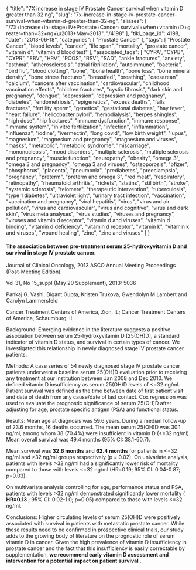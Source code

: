 {
    "title": "7X increase in stage IV Prostate Cancer survival when vitamin D greater than 32 ng",
    "slug": "7x-increase-in-stage-iv-prostate-cancer-survival-when-vitamin-d-greater-than-32-ng",
    "aliases": [
        "/7X+increase+in+stage+IV+Prostate+Cancer+survival+when+vitamin+D+greater+than+32+ng+\u2013+May+2013",
        "/4198"
    ],
    "tiki_page_id": 4198,
    "date": "2013-06-18",
    "categories": [
        "Prostate Cancer"
    ],
    "tags": [
        "Prostate Cancer",
        "blood levels",
        "cancer",
        "life span",
        "mortality",
        "prostate cancer",
        "vitamin d",
        "vitamin d blood test"
    ],
    "associated_tags": [
        "CYPA",
        "CYPB",
        "CYPR",
        "EBV",
        "HRV",
        "PCOS",
        "RSV",
        "SAD",
        "ankle fractures",
        "anxiety",
        "asthma",
        "atherosclerosis",
        "atrial fibrillation",
        "autoimmune",
        "bacteria",
        "bird flu",
        "blood clotting",
        "bone",
        "bone health",
        "bone loss",
        "bone mineral density",
        "bone stress fractures",
        "breastfed",
        "breathing",
        "caesarean",
        "calcium",
        "cancers after vaccination",
        "cardiovascular",
        "childhood vaccination effects",
        "children fractures",
        "cystic fibrosis",
        "dark skin and pregnancy",
        "dengue",
        "depression",
        "depression and pregnancy",
        "diabetes",
        "endometriosis",
        "epigenetics",
        "excess deaths",
        "falls fractures",
        "fertility sperm",
        "genetics",
        "gestational diabetes",
        "hay fever",
        "heart failure",
        "helicobacter pylori",
        "hemodialysis",
        "herpes shingles",
        "high dose",
        "hip fractures",
        "immune dysfunction",
        "immune response",
        "immune system",
        "in vitro fertilization",
        "infection",
        "inflammation",
        "influenza",
        "iodine",
        "ivermectin",
        "long covid",
        "low birth weight",
        "lupus",
        "magnesium",
        "magnesium and pregnancy",
        "magnesium and viruses",
        "masks",
        "metabolic",
        "metabolic syndrome",
        "miscarriage",
        "mononucleosis",
        "mood disorders",
        "multiple sclerosis",
        "multiple sclerosis and pregnancy",
        "muscle function",
        "neuropathy",
        "obesity",
        "omega 3",
        "omega 3 and pregnancy",
        "omega 3 and viruses",
        "osteoporosis",
        "pfizer",
        "phosphorus",
        "placenta",
        "pneumonia",
        "prediabetes",
        "preeclampsia",
        "pregnancy",
        "preterm",
        "preterm and omega 3",
        "red meat",
        "respiratory",
        "retinopathy",
        "rheumatoid arthritis",
        "rickets",
        "statins",
        "stillbirth",
        "stroke",
        "systemic sclerosis",
        "telomere",
        "therapeutic intervention",
        "tuberculosis",
        "type 1 diabetes",
        "ultraviolet light",
        "urinary tract infection",
        "vaccination",
        "vaccination and pregnancy",
        "viral hepatitis",
        "virus",
        "virus and air pollution",
        "virus and cardiovascular",
        "virus and cognitive",
        "virus and dark skin",
        "virus meta analyses",
        "virus studies",
        "viruses and pregnancy",
        "viruses and vitamin d receptor",
        "vitamin d and viruses",
        "vitamin d binding",
        "vitamin d deficiency",
        "vitamin d receptor",
        "vitamin k",
        "vitamin k and viruses",
        "wound healing",
        "zinc",
        "zinc and viruses"
    ]
}


#### The association between pre-treatment serum 25-hydroxyvitamin D and survival in stage IV prostate cancer.

Journal of Clinical Oncology, 2013 ASCO Annual Meeting Proceedings (Post-Meeting Edition).

Vol 31, No 15_suppl (May 20 Supplement), 2013: 5036

Pankaj G. Vashi, Digant Gupta, Kristen Trukova, Gwendolyn M Lambert and Carolyn Lammersfeld

Cancer Treatment Centers of America, Zion, IL; Cancer Treatment Centers of America, Schaumburg, IL

Background: Emerging evidence in the literature suggests a positive association between serum 25-hydroxyvitamin D <span>[25(OH)D]</span>, a standard indicator of vitamin D status, and survival in certain types of cancer. We investigated this relationship in newly diagnosed stage IV prostate cancer patients. 

Methods: A case series of 54 newly diagnosed stage IV prostate cancer patients underwent a baseline serum 25(OH)D evaluation prior to receiving any treatment at our institution between Jan 2008 and Dec 2010. We defined vitamin D insufficiency as serum 25(OH)D levels of <=32 ng/ml. Patient survival was defined as the time between date of first patient visit and date of death from any cause/date of last contact. Cox regression was used to evaluate the prognostic significance of serum 25(OH)D after adjusting for age, prostate specific antigen (PSA) and functional status. 

Results: Mean age at diagnosis was 59.6 years. During a median follow-up of 23.6 months, 16 deaths occurred. The mean serum 25(OH)D was 30.1 ng/ml, among whom 38 (70.4%) were insufficient in vitamin D (<=32 ng/ml). Mean overall survival was 49.4 months (95% CI: 38.1-60.7). 

Mean survival was  **32.6 months**  and  **62.4 months**  for patients in <=32 ng/ml and >32 ng/ml groups respectively (p = 0.02). On univariate analysis, patients with levels >32 ng/ml had a significantly lower risk of mortality compared to those with levels <=32 ng/ml (HR=0.19; 95% CI: 0.04-0.87; p=0.03). 

On multivariate analysis controlling for age, performance status and PSA, patients with levels >32 ng/ml demonstrated significantly lower mortality ( **HR=0.13** ; 95% CI: 0.02-1.0; p=0.05) compared to those with levels <=32 ng/ml. 

Conclusions: Higher circulating levels of serum 25(OH)D were positively associated with survival in patients with metastatic prostate cancer. While these results need to be confirmed in prospective clinical trials, our study adds to the growing body of literature on the prognostic role of serum vitamin D in cancer. Given the high prevalence of vitamin D insufficiency in prostate cancer and the fact that this insufficiency is easily correctable by supplementation,  **we recommend early vitamin D assessment and intervention for a potential impact on patient survival** .